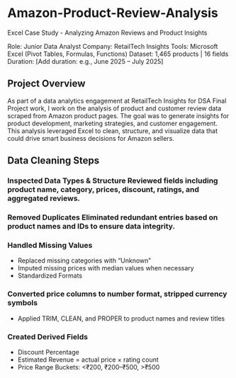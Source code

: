 # Amazon-Product-Review-Analysis
Excel Case Study - Analyzing Amazon Reviews and Product Insights

Role: Junior Data Analyst Company: RetailTech Insights Tools: Microsoft Excel (Pivot Tables, Formulas, Functions) Dataset: 1,465 products | 16 fields Duration: [Add duration: e.g., June 2025 – July 2025]

## Project Overview

As part of a data analytics engagement at RetailTech Insights for DSA Final Project work, I work on the analysis of product and customer review data scraped from Amazon product pages. The goal was to generate insights for product development, marketing strategies, and customer engagement. This analysis leveraged Excel to clean, structure, and visualize data that could drive smart business decisions for Amazon sellers.

## Data Cleaning Steps
### Inspected Data Types & Structure Reviewed fields including product name, category, prices, discount, ratings, and aggregated reviews.
### Removed Duplicates Eliminated redundant entries based on product names and IDs to ensure data integrity.
### Handled Missing Values
  - Replaced missing categories with “Unknown”
  - Imputed missing prices with median values when necessary
  - Standardized Formats
### Converted price columns to number format, stripped currency symbols ###
  -  Applied TRIM, CLEAN, and PROPER to product names and review titles
### Created Derived Fields
  - Discount Percentage
  - Estimated Revenue = actual price × rating count
  - Price Range Buckets: <₹200, ₹200–₹500, >₹500
